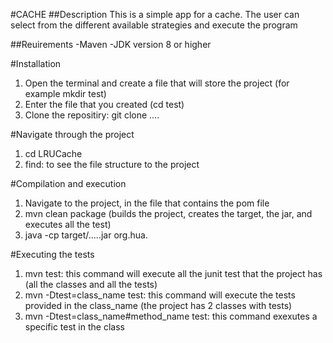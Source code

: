 #CACHE
##Description 
This is a simple app for a cache. The user can select from the different available strategies and execute the program

##Reuirements
-Maven 
-JDK version 8 or higher

#Installation 
1. Open the terminal and create a file that will store the project (for example mkdir test)
2. Enter the file that you created (cd test)
3. Clone the repositiry: git clone ....

#Navigate through the project
1. cd LRUCache
2. find: to see the file structure to the project

#Compilation and execution
1. Navigate to the project, in the file that contains the pom file
2. mvn clean package (builds the project, creates the target, the jar, and executes all the test)
3. java -cp target/.....jar org.hua.

#Executing the tests
1. mvn test: this command will execute all the junit test that the project has (all the classes and all the tests)
2. mvn -Dtest=class_name test: this command will execute the tests provided in the class_name (the project has 2 classes with tests)
3. mvn -Dtest=class_name#method_name test: this command exexutes a specific test in the class 

